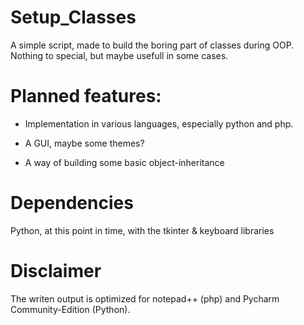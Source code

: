 # Setup_Classes

A simple script, made to build the boring part of classes during OOP. Nothing to special, but maybe usefull in some cases.

# Planned features:

- Implementation in various languages, especially python and php.
 
- A GUI, maybe some themes?

- A way of building some basic object-inheritance

# Dependencies

Python, at this point in time, with the tkinter & keyboard libraries


# Disclaimer

The writen output is optimized for notepad++ (php) and Pycharm Community-Edition (Python).